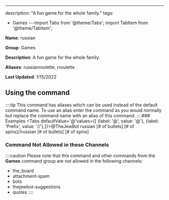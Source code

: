 ---
description: "A fun game for the whole family."
tags:
  - Games
---import Tabs from '@theme/Tabs';
import TabItem from '@theme/TabItem';

**Name**: russian

**Group**: Games

**Description**: A fun game for the whole family.

**Aliases**: russianroulette, rroulette

**Last Updated**: 1/15/2022

## Using the command



::::tip
This command has aliases which can be used instead of the default command name. To use an alias enter the command as you would normally but replace the command name with an alias of this command.
::::### Examples
<Tabs defaultValue='@'values={[ {label: '@', value: '@'}, {label: 'Prefix', value: '//'},]}><TabItem value='@'>@TheJewBot russian [# of bullets] [# of spins]</TabItem><TabItem value='//'>//russian [# of bullets] [# of spins]</TabItem></Tabs>

### Command Not Allowed in these Channels
::::caution Please note that this command and other commands from the **Games** command group are not allowed in the following channels:
- the_board
- attachment-spam
- bots
- thejewbot-suggestions
- quotes
::::